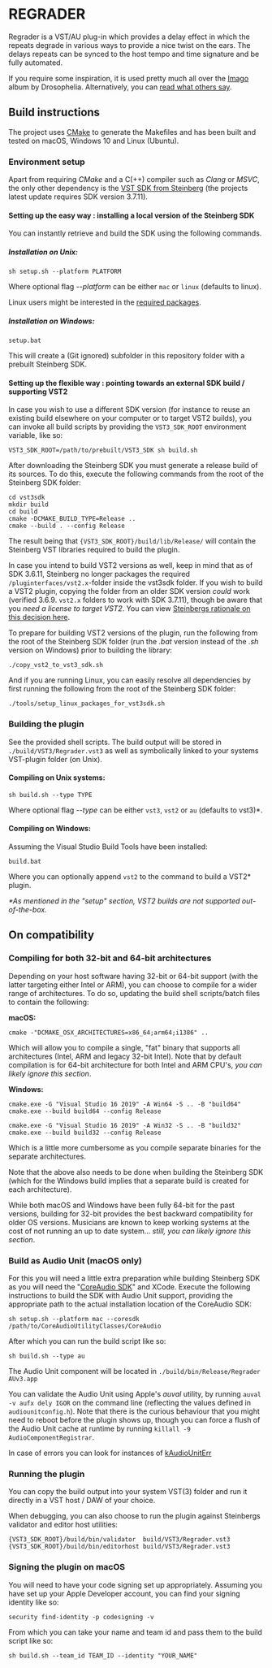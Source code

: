 # REGRADER

Regrader is a VST/AU plug-in which provides a delay effect in which the repeats degrade in various ways to provide a nice twist on the ears. The delays repeats can be synced to the host tempo and time signature and be fully automated.

If you require some inspiration, it is used pretty much all over the [Imago](https://songwhip.com/drosophelia/imago) album by Drosophelia. Alternatively, you can [read what others say](https://bedroomproducersblog.com/2018/06/08/free-regrader-lo-fi-delay/).

## Build instructions

The project uses [CMake](https://cmake.org) to generate the Makefiles and has been built and tested on macOS, Windows 10 and Linux (Ubuntu).

### Environment setup

Apart from requiring _CMake_ and a C(++) compiler such as _Clang_ or _MSVC_, the only other dependency is the [VST SDK from Steinberg](https://www.steinberg.net/en/company/developers.html) (the projects latest update requires SDK version 3.7.11).

#### Setting up the easy way : installing a local version of the Steinberg SDK

You can instantly retrieve and build the SDK using the following commands.

##### Installation on Unix:

```
sh setup.sh --platform PLATFORM
```

Where optional flag _--platform_ can be either `mac` or `linux` (defaults to linux).

Linux users might be interested in the [required packages](https://steinbergmedia.github.io/vst3_dev_portal/pages/Getting+Started/How+to+setup+my+system.html#for-linux).

##### Installation on Windows:

```
setup.bat
```

This will create a (Git ignored) subfolder in this repository folder with a prebuilt Steinberg SDK.

#### Setting up the flexible way : pointing towards an external SDK build / supporting VST2

In case you wish to use a different SDK version (for instance to reuse an existing build elsewhere on your computer or to
target VST2 builds), you can invoke all build scripts by providing the `VST3_SDK_ROOT` environment variable, like so:

```
VST3_SDK_ROOT=/path/to/prebuilt/VST3_SDK sh build.sh
```

After downloading the Steinberg SDK you must generate a release build of its sources. To do this, execute the following commands from the root of the Steinberg SDK folder:

```
cd vst3sdk
mkdir build
cd build
cmake -DCMAKE_BUILD_TYPE=Release ..
cmake --build . --config Release
```

The result being that `{VST3_SDK_ROOT}/build/lib/Release/` will contain the Steinberg VST libraries required to build the plugin.

In case you intend to build VST2 versions as well, keep in mind that as of SDK 3.6.11, Steinberg no longer packages the required `/pluginterfaces/vst2.x`-folder inside the vst3sdk folder. If you wish to build a VST2 plugin, copying the folder from an older SDK version _could_ work (verified 3.6.9. `vst2.x` folders to work with SDK 3.7.11), though be aware that you _need a license to target VST2_. You can view [Steinbergs rationale on this decision here](https://helpcenter.steinberg.de/hc/en-us/articles/4409561018258-VST-2-Discontinued).

To prepare for building VST2 versions of the plugin, run the following from the root of the Steinberg SDK folder (run the _.bat_ version instead of the _.sh_ version on Windows) prior to building the library:

```
./copy_vst2_to_vst3_sdk.sh
```

And if you are running Linux, you can easily resolve all dependencies by first running the following from the root of the Steinberg SDK folder:

```
./tools/setup_linux_packages_for_vst3sdk.sh
```

### Building the plugin

See the provided shell scripts. The build output will be stored in `./build/VST3/Regrader.vst3` as well as symbolically linked to your systems VST-plugin folder (on Unix).

#### Compiling on Unix systems:

```
sh build.sh --type TYPE
```

Where optional flag _--type_ can be either `vst3`, `vst2` or `au` (defaults to vst3)*.

#### Compiling on Windows:

Assuming the Visual Studio Build Tools have been installed:

```
build.bat
```

Where you can optionally append `vst2` to the command to build a VST2* plugin.

_*As mentioned in the "setup" section, VST2 builds are not supported out-of-the-box._

## On compatibility

### Compiling for both 32-bit and 64-bit architectures

Depending on your host software having 32-bit or 64-bit support (with the latter targeting either Intel or ARM), you can choose to compile for a wider range of architectures. To do so, updating the build shell scripts/batch files to contain the following:

**macOS:**

```
cmake -"DCMAKE_OSX_ARCHITECTURES=x86_64;arm64;i1386" ..
```

Which will allow you to compile a single, "fat" binary that supports all architectures (Intel, ARM and legacy 32-bit Intel). Note
that by default compilation is for 64-bit architecture for both Intel and ARM CPU's, _you can likely ignore this section_.

**Windows:**

```
cmake.exe -G "Visual Studio 16 2019" -A Win64 -S .. -B "build64"
cmake.exe --build build64 --config Release

cmake.exe -G "Visual Studio 16 2019" -A Win32 -S .. -B "build32"
cmake.exe --build build32 --config Release
```

Which is a little more cumbersome as you compile separate binaries for the separate architectures.

Note that the above also needs to be done when building the Steinberg SDK (which for the Windows build implies that a separate build is created for each architecture).

While both macOS and Windows have been fully 64-bit for the past versions, building for 32-bit provides the best backward
compatibility for older OS versions. Musicians are known to keep working systems at the cost of not
running an up to date system... _still, you can likely ignore this section_.

### Build as Audio Unit (macOS only)

For this you will need a little extra preparation while building Steinberg SDK as you will need the
"[CoreAudio SDK](https://developer.apple.com/library/archive/samplecode/CoreAudioUtilityClasses/Introduction/Intro.html)" and XCode. Execute the following instructions to build the SDK with Audio Unit support,
providing the appropriate path to the actual installation location of the CoreAudio SDK:

```
sh setup.sh --platform mac --coresdk /path/to/CoreAudioUtilityClasses/CoreAudio
```

After which you can run the build script like so:

```
sh build.sh --type au
```

The Audio Unit component will be located in `./build/bin/Release/Regrader AUv3.app`

You can validate the Audio Unit using Apple's _auval_ utility, by running `auval -v aufx dely IGOR` on the command line (reflecting the values defined in `audiounitconfig.h`). Note that there is the curious behaviour that you might need to reboot before the plugin shows up, though you can force a flush of the Audio Unit cache at runtime by running `killall -9 AudioComponentRegistrar`.

In case of errors you can look for instances of [kAudioUnitErr](https://www.osstatus.com/search/results?platform=all&framework=all&search=kaudiouniterr)

### Running the plugin

You can copy the build output into your system VST(3) folder and run it directly in a VST host / DAW of your choice.

When debugging, you can also choose to run the plugin against Steinbergs validator and editor host utilities:

```
{VST3_SDK_ROOT}/build/bin/validator  build/VST3/Regrader.vst3
{VST3_SDK_ROOT}/build/bin/editorhost build/VST3/Regrader.vst3
```

### Signing the plugin on macOS

You will need to have your code signing set up appropriately. Assuming you have set up your Apple Developer account, you can find your signing identity like so:

```
security find-identity -p codesigning -v 
```

From which you can take your name and team id and pass them to the build script like so:

```
sh build.sh --team_id TEAM_ID --identity "YOUR_NAME"
```